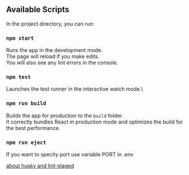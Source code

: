 ## Available Scripts

In the project directory, you can run:

### `npm start`

Runs the app in the development mode.\
The page will reload if you make edits.\
You will also see any lint errors in the console.

### `npm test`

Launches the test runner in the interactive watch mode.\

### `npm run build`

Builds the app for production to the `build` folder.\
It correctly bundles React in production mode and optimizes the build for the best performance.

### `npm run eject`

If you want to specity port use variable PORT in .env

[about husky and lint-staged](https://dev.to/truemark/run-eslint-on-git-commit-with-husky-and-lint-staged-in-reactjs-4oeb)
